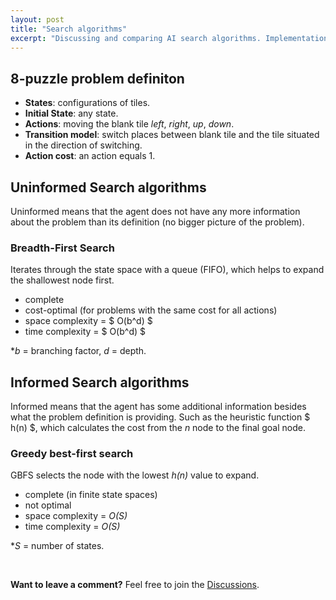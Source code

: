 ```yaml
---
layout: post
title: "Search algorithms"
excerpt: "Discussing and comparing AI search algorithms. Implementations and executions are for the 8-puzzle problem."
---
```


## 8-puzzle problem definiton

- __States__: configurations of tiles.
- __Initial State__: any state.
- __Actions__: moving the blank tile _left_, _right_, _up_, _down_.
- __Transition model__: switch places between blank tile and the tile situated in the direction of switching.
- __Action cost__: an action equals 1.

## Uninformed Search algorithms

Uninformed means that the agent does not have any more information about the problem than its definition (no bigger picture of the problem).

### Breadth-First Search

Iterates through the state space with a queue (FIFO), which helps to expand the shallowest node first.

- complete
- cost-optimal (for problems with the same cost for all actions)
- space complexity =
$ O(b^d) $
- time complexity =
$ O(b^d) $

*_b_ = branching factor, _d_ = depth.

## Informed Search algorithms

Informed means that the agent has some additional information besides what the problem definition is providing. Such as the heuristic function
$ h(n) $,
which calculates the cost from the _n_ node to the final goal node.

### Greedy best-first search

GBFS selects the node with the lowest _h(n)_ value to expand.

- complete (in finite state spaces)
- not optimal
- space complexity = _O(S)_
- time complexity = _O(S)_

*_S_ = number of states.

&nbsp;

__Want to leave a comment?__ Feel free to join the [Discussions](https://github.com/lucianodainic/search-algorithms/discussions/1).
